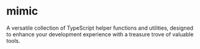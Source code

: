 # mimic
A versatile collection of TypeScript helper functions and utilities, designed to enhance your development experience with a treasure trove of valuable tools.
